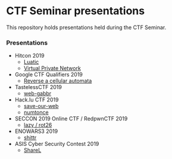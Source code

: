 # CTF Seminar presentations

This repository holds presentations held during the CTF Seminar.


### Presentations

+ Hitcon 2019
  - [Luatic](hitcon-2019/luatic/)
  - [Virtual Private Network](hitcon-2019/virtual-public-network/)
+ Google CTF Qualifiers 2019
  - [Reverse a cellular automata](gctf-quals-2019/automata)
+ TastelessCTF 2019
  - [web-gabbr](tasteless-2019/web-gabbr)
+ Hack.lu CTF 2019
  - [save-our-web](hack.lu-2019/save-our-planet)
  - [numtonce](hack.lu-2019/numtonce)
+ SECCON 2019 Online CTF / RedpwnCTF 2019
  - [lazy / rot26](seccon-2019/lazy)
+ ENOWARS3 2019
  - [shittr](enowars3-2019/shittr)
+ ASIS Cyber Security Contest 2019
  - [ShareL](asis-2019/sharel)
